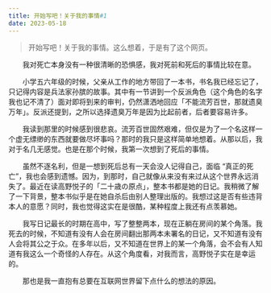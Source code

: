 ```yaml
---
title: 开始写吧！关于我的事情#1
date: 2023-05-18
---
```


> 开始写吧！关于我的事情。这么想着，于是有了这个网页。



&emsp;&emsp;我对死亡本身没有一种很清晰的恐惧感，我对死前和死后的事情比较在意。

&emsp;&emsp;小学五六年级的时候，父亲从工作的地方带回了一本书，书名我已经忘记了，只记得内容是兵法家孙膑的故事。其中有一节讲到一个反派角色（这个角色的名字我也记不清了）面对即将到来的审判，仍然潇洒地回应「不能流芳百世，那就遗臭万年」。反派还提到，之所以选择遗臭万年是因为比起前者，后者要容易许多。

&emsp;&emsp;我读到那里的时候感到很悲哀。流芳百世固然艰难，但仅是为了一个名这样一个虚无缥缈的东西就要做尽坏事吗？那时的我只是这样简单地想着。从那以后，我对于名几无感觉。也是在那个时候，我第一次想到了死后的事情。

&emsp;&emsp;虽然不逐名利，但是一想到死后总有一天会没人记得自己，面临 “真正的死亡”，我也会感到遗憾。因为，到那时，自己就像从来没有来过从这个世界永远消失了。最近在读高野悦子的「二十歳の原点」，整本书都是她的日记。我稍微了解了一下背景，整本书似乎是在她自杀后由别人整理出版的。我想过这是否有些违背本人的意愿？同时，我也觉得这实在是很酷，某种程度上我还有点羡慕她。

&emsp;&emsp;我写日记最长的时期在高中，写了整整两本，现在正躺在房间的某个角落。我死去的时候，不知道有没有人会在房间翻出那两本未署名的日记，又不知道有没有人会将其公之于众。在多年以后，又不知道在世界上的某一个角落，会不会有人知道有我这么一个奇怪的人存在。从这个角度看，对我而言，高野悦子实在是幸运的。

&emsp;&emsp;那也是我一直抱有总要在互联网世界留下点什么的想法的原因。

